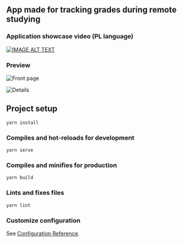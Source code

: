 ## App made for tracking grades during remote studying

### Application showcase video (PL language)

[![IMAGE ALT TEXT](https://img.youtube.com/vi/j0Vj_4fD8Kw/hqdefault.jpg)](https://www.youtube.com/watch?v=j0Vj_4fD8Kw&t=15s
 "App showcase")


### Preview

![Front page](https://i.imgur.com/rrH4C1W.png)

![Details](https://i.imgur.com/PkPlOrN.png)


## Project setup
```
yarn install
```

### Compiles and hot-reloads for development
```
yarn serve
```

### Compiles and minifies for production
```
yarn build
```

### Lints and fixes files
```
yarn lint
```

### Customize configuration
See [Configuration Reference](https://cli.vuejs.org/config/).
